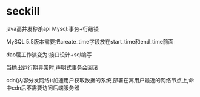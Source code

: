 # seckill
java高并发秒杀api
Mysql:事务+行级锁

MySQL 5.5版本需要把create_time字段放在start_time和end_time前面 

dao层工作演变为:接口设计+sql编写

当抛出运行期异常时,声明式事务会回滚

cdn(内容分发网络):加速用户获取数据的系统,部署在离用户最近的网络节点上,命中cdn后不需要访问后端服务器
